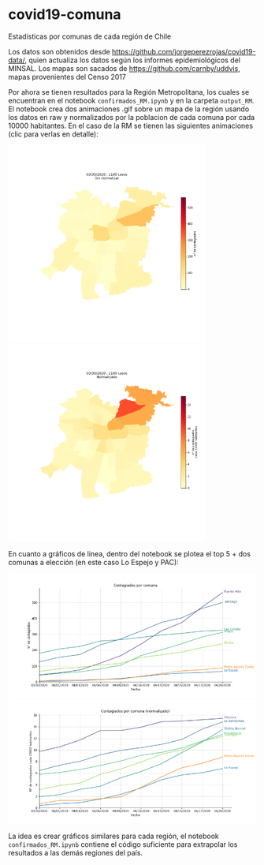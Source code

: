 # covid19-comuna
Estadisticas por comunas de cada región de Chile

Los datos son obtenidos desde https://github.com/jorgeperezrojas/covid19-data/, quien actualiza los datos según los informes epidemiológicos del MINSAL.
Los mapas son sacados de https://github.com/carnby/uddvis, mapas provenientes del Censo 2017

Por ahora se tienen resultados para la Región Metropolitana, los cuales se encuentran en el notebook `confirmados_RM.ipynb` y en la carpeta `output_RM`. El notebook crea dos animaciones .gif sobre un mapa de la región usando los datos en raw y normalizados por la poblacion de cada comuna por cada 10000 habitantes. En el caso de la RM se tienen las siguientes animaciones (clic para verlas en detalle):

<img src="output_RM/mapa_contagiados.gif" width="400" height="400"><img src="output_RM/mapa_contagiados_norm.gif" width="400" height="400">

En cuanto a gráficos de linea, dentro del notebook se plotea el top 5 + dos comunas a elección (en este caso Lo Espejo y PAC):

![](output_RM/top_5.png)
![](output_RM/top_5_norm.png)

La idea es crear gráficos similares para cada región, el notebook `confirmados_RM.ipynb` contiene el código suficiente para extrapolar los resultados a las demás regiones del país.
